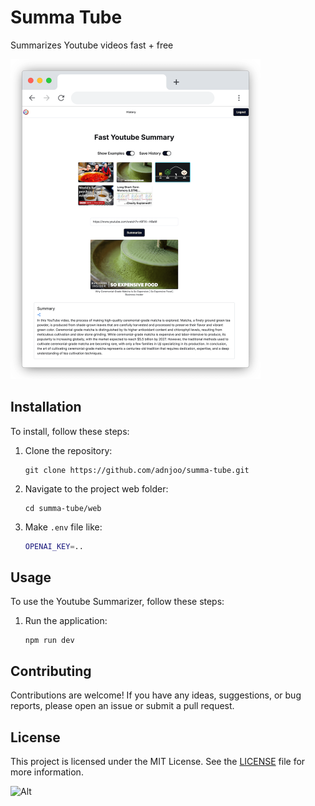 # Summa Tube

Summarizes Youtube videos fast + free

<img src='web/public/serve.png' width='400' />

## Installation
To install, follow these steps:

1. Clone the repository:
    ```
    git clone https://github.com/adnjoo/summa-tube.git
    ```

2. Navigate to the project web folder:
    ```
    cd summa-tube/web
    ```

3. Make `.env` file like:
    ```bash
    OPENAI_KEY=..
    ```

## Usage
To use the Youtube Summarizer, follow these steps:

1. Run the application:
    ```
    npm run dev
    ```

## Contributing
Contributions are welcome! If you have any ideas, suggestions, or bug reports, please open an issue or submit a pull request.

## License
This project is licensed under the MIT License. See the [LICENSE](/LICENSE) file for more information.

![Alt](https://repobeats.axiom.co/api/embed/6371d5acab71a8e52519bc3561d6b56d23550bc3.svg "Repobeats analytics image")
